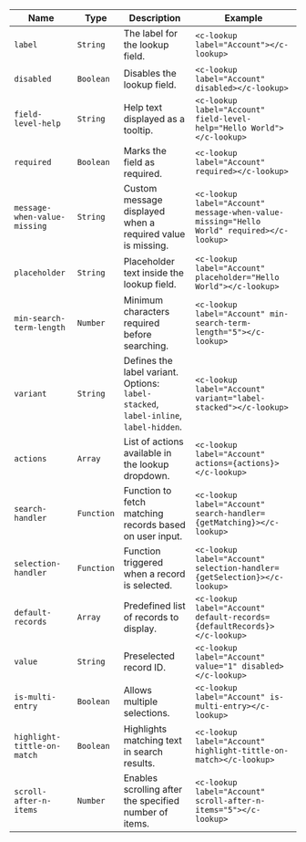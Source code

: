 | **Name**                     | **Type**   | **Description**                                                                      | **Example**                                                                               |
| ---------------------------- | ---------- | ------------------------------------------------------------------------------------ | ----------------------------------------------------------------------------------------- |
| `label`                      | `String`   | The label for the lookup field.                                                      | `<c-lookup label="Account"></c-lookup>`                                                   |
| `disabled`                   | `Boolean`  | Disables the lookup field.                                                           | `<c-lookup label="Account" disabled></c-lookup>`                                          |
| `field-level-help`           | `String`   | Help text displayed as a tooltip.                                                    | `<c-lookup label="Account" field-level-help="Hello World"></c-lookup>`                    |
| `required`                   | `Boolean`  | Marks the field as required.                                                         | `<c-lookup label="Account" required></c-lookup>`                                          |
| `message-when-value-missing` | `String`   | Custom message displayed when a required value is missing.                           | `<c-lookup label="Account" message-when-value-missing="Hello World" required></c-lookup>` |
| `placeholder`                | `String`   | Placeholder text inside the lookup field.                                            | `<c-lookup label="Account" placeholder="Hello World"></c-lookup>`                         |
| `min-search-term-length`     | `Number`   | Minimum characters required before searching.                                        | `<c-lookup label="Account" min-search-term-length="5"></c-lookup>`                        |
| `variant`                    | `String`   | Defines the label variant. Options: `label-stacked`, `label-inline`, `label-hidden`. | `<c-lookup label="Account" variant="label-stacked"></c-lookup>`                           |
| `actions`                    | `Array`    | List of actions available in the lookup dropdown.                                    | `<c-lookup label="Account" actions={actions}></c-lookup>`                                 |
| `search-handler`             | `Function` | Function to fetch matching records based on user input.                              | `<c-lookup label="Account" search-handler={getMatching}></c-lookup>`                      |
| `selection-handler`          | `Function` | Function triggered when a record is selected.                                        | `<c-lookup label="Account" selection-handler={getSelection}></c-lookup>`                  |
| `default-records`            | `Array`    | Predefined list of records to display.                                               | `<c-lookup label="Account" default-records={defaultRecords}></c-lookup>`                  |
| `value`                      | `String`   | Preselected record ID.                                                               | `<c-lookup label="Account" value="1" disabled></c-lookup>`                                |
| `is-multi-entry`             | `Boolean`  | Allows multiple selections.                                                          | `<c-lookup label="Account" is-multi-entry></c-lookup>`                                    |
| `highlight-tittle-on-match`  | `Boolean`  | Highlights matching text in search results.                                          | `<c-lookup label="Account" highlight-tittle-on-match></c-lookup>`                         |
| `scroll-after-n-items`       | `Number`   | Enables scrolling after the specified number of items.                               | `<c-lookup label="Account" scroll-after-n-items="5"></c-lookup>`                          |
